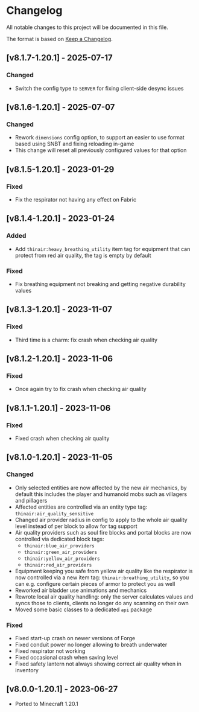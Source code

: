 # Changelog
All notable changes to this project will be documented in this file.

The format is based on [Keep a Changelog].

## [v8.1.7-1.20.1] - 2025-07-17
### Changed
- Switch the config type to `SERVER` for fixing client-side desync issues

## [v8.1.6-1.20.1] - 2025-07-07
### Changed
- Rework `dimensions` config option, to support an easier to use format based using SNBT and fixing reloading in-game
- This change will reset all previously configured values for that option

## [v8.1.5-1.20.1] - 2023-01-29
### Fixed
- Fix the respirator not having any effect on Fabric

## [v8.1.4-1.20.1] - 2023-01-24
### Added
- Add `thinair:heavy_breathing_utility` item tag for equipment that can protect from red air quality, the tag is empty by default
### Fixed
- Fix breathing equipment not breaking and getting negative durability values

## [v8.1.3-1.20.1] - 2023-11-07
### Fixed
- Third time is a charm: fix crash when checking air quality

## [v8.1.2-1.20.1] - 2023-11-06
### Fixed
- Once again try to fix crash when checking air quality

## [v8.1.1-1.20.1] - 2023-11-06
### Fixed
- Fixed crash when checking air quality

## [v8.1.0-1.20.1] - 2023-11-05
### Changed
- Only selected entities are now affected by the new air mechanics, by default this includes the player and humanoid mobs such as villagers and pillagers
- Affected entities are controlled via an entity type tag: `thinair:air_quality_sensitive`
- Changed air provider radius in config to apply to the whole air quality level instead of per block to allow for tag support
- Air quality providers such as soul fire blocks and portal blocks are now controlled via dedicated block tags:
  - `thinair:blue_air_providers`
  - `thinair:green_air_providers`
  - `thinair:yellow_air_providers`
  - `thinair:red_air_providers`
- Equipment keeping you safe from yellow air quality like the respirator is now controlled via a new item tag: `thinair:breathing_utility`, so you can e.g. configure certain pieces of armor to protect you as well
- Reworked air bladder use animations and mechanics
- Rewrote local air quality handling: only the server calculates values and syncs those to clients, clients no longer do any scanning on their own
- Moved some basic classes to a dedicated `api` package
### Fixed
- Fixed start-up crash on newer versions of Forge
- Fixed conduit power no longer allowing to breath underwater
- Fixed respirator not working
- Fixed occasional crash when saving level
- Fixed safety lantern not always showing correct air quality when in inventory

## [v8.0.0-1.20.1] - 2023-06-27
- Ported to Minecraft 1.20.1

[Keep a Changelog]: https://keepachangelog.com/en/1.0.0/

